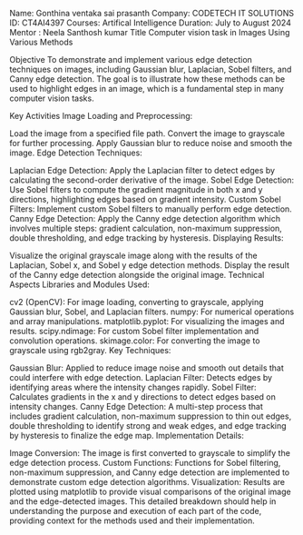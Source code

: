 Name: Gonthina ventaka sai prasanth
Company: CODETECH IT SOLUTIONS
ID: CT4AI4397
Courses: Artifical Intelligence
Duration: July to August 2024
Mentor : Neela Santhosh kumar
Title
Computer vision task in Images Using Various Methods

Objective
To demonstrate and implement various edge detection techniques on images, including Gaussian blur, Laplacian, Sobel filters, and Canny edge detection. The goal is to illustrate how these methods can be used to highlight edges in an image, which is a fundamental step in many computer vision tasks.

Key Activities
Image Loading and Preprocessing:

Load the image from a specified file path.
Convert the image to grayscale for further processing.
Apply Gaussian blur to reduce noise and smooth the image.
Edge Detection Techniques:

Laplacian Edge Detection: Apply the Laplacian filter to detect edges by calculating the second-order derivative of the image.
Sobel Edge Detection: Use Sobel filters to compute the gradient magnitude in both x and y directions, highlighting edges based on gradient intensity.
Custom Sobel Filters: Implement custom Sobel filters to manually perform edge detection.
Canny Edge Detection: Apply the Canny edge detection algorithm which involves multiple steps: gradient calculation, non-maximum suppression, double thresholding, and edge tracking by hysteresis.
Displaying Results:

Visualize the original grayscale image along with the results of the Laplacian, Sobel x, and Sobel y edge detection methods.
Display the result of the Canny edge detection alongside the original image.
Technical Aspects
Libraries and Modules Used:

cv2 (OpenCV): For image loading, converting to grayscale, applying Gaussian blur, Sobel, and Laplacian filters.
numpy: For numerical operations and array manipulations.
matplotlib.pyplot: For visualizing the images and results.
scipy.ndimage: For custom Sobel filter implementation and convolution operations.
skimage.color: For converting the image to grayscale using rgb2gray.
Key Techniques:

Gaussian Blur: Applied to reduce image noise and smooth out details that could interfere with edge detection.
Laplacian Filter: Detects edges by identifying areas where the intensity changes rapidly.
Sobel Filter: Calculates gradients in the x and y directions to detect edges based on intensity changes.
Canny Edge Detection: A multi-step process that includes gradient calculation, non-maximum suppression to thin out edges, double thresholding to identify strong and weak edges, and edge tracking by hysteresis to finalize the edge map.
Implementation Details:

Image Conversion: The image is first converted to grayscale to simplify the edge detection process.
Custom Functions: Functions for Sobel filtering, non-maximum suppression, and Canny edge detection are implemented to demonstrate custom edge detection algorithms.
Visualization: Results are plotted using matplotlib to provide visual comparisons of the original image and the edge-detected images.
This detailed breakdown should help in understanding the purpose and execution of each part of the code, providing context for the methods used and their implementation.

